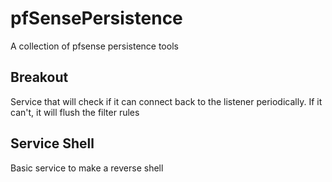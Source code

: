 # pfSensePersistence
A collection of pfsense persistence tools

## Breakout
Service that will check if it can connect back to the listener periodically. If it can't, it will flush the filter rules

## Service Shell
Basic service to make a reverse shell